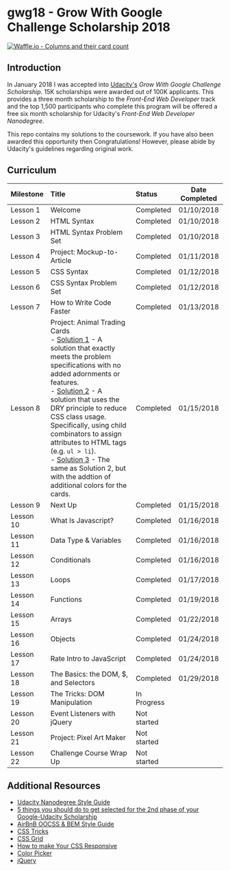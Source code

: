 # gwg18 - Grow With Google Challenge Scholarship 2018

[![Waffle.io - Columns and their card count](https://badge.waffle.io/jdmedlock/gwg18.svg?columns=all)](https://waffle.io/jdmedlock/gwg18)

## Introduction

In January 2018 I was accepted into [Udacity's](https://www.udacity.com) _Grow With Google Challenge Scholarship_. 15K scholarships were awarded out of 100K applicants. This provides a three month scholarship to the _Front-End Web Developer_ track and the top 1,500 participants who complete this program will be offered a free six month scholarship for Udacity's _Front-End Web Developer Nanodegree_.

This repo contains my solutions to the coursework. If you have also been awarded this opportunity then Congratulations! However, please abide by Udacity's guidelines regarding original work.

## Curriculum

| Milestone   | Title                        | Status      | Date Completed |
|:------------|:-----------------------------|:------------|:--------------:|
| Lesson 1   | Welcome                       | Completed   | 01/10/2018     |
| Lesson 2   | HTML Syntax                   | Completed   | 01/10/2018     |  
| Lesson 3   | HTML Syntax Problem Set       | Completed   | 01/10/2018     |   
| Lesson 4   | Project: Mockup-to-Article    | Completed   | 01/11/2018     |
| Lesson 5   | CSS Syntax                    | Completed   | 01/12/2018     |
| Lesson 6   | CSS Syntax Problem Set        | Completed   | 01/12/2018     |
| Lesson 7   | How to Write Code Faster      | Completed   | 01/13/2018     |
| Lesson 8   | Project: Animal Trading Cards <br> - [Solution 1](https://github.com/jdmedlock/gwg18/tree/development/lesson08/fend-animal-trading-cards-master) - A solution that exactly meets the problem specifications with no added adornments or features. <br> - [Solution 2](https://github.com/jdmedlock/gwg18/tree/development/lesson08/Alternative%201-fend-animal-trading-cards) - A solution that uses the DRY principle to reduce CSS class usage. Specifically, using child combinators to assign attributes to HTML tags (e.g. `ul > li`). <br>- [Solution 3](https://github.com/jdmedlock/gwg18/tree/development/lesson08/Alternative%202-fend-animal-trading-cards) - The same as Solution 2, but with the addtion of additional colors for the cards. | Completed   | 01/15/2018
| Lesson 9   | Next Up                       | Completed   | 01/15/2018     |
| Lesson 10  | What Is Javascript?           | Completed   | 01/16/2018     |
| Lesson 11  | Data Type & Variables         | Completed   | 01/16/2018     |
| Lesson 12  | Conditionals                  | Completed   | 01/16/2018     |
| Lesson 13  | Loops                         | Completed   | 01/17/2018     |
| Lesson 14  | Functions                     | Completed   | 01/19/2018     |
| Lesson 15  | Arrays                        | Completed   | 01/22/2018     |
| Lesson 16  | Objects                       | Completed   | 01/24/2018     |
| Lesson 17  | Rate Intro to JavaScript      | Completed   | 01/24/2018     |
| Lesson 18  | The Basics: the DOM, $, and Selectors | Completed | 01/29/2018     |
| Lesson 19  | The Tricks: DOM Manipulation  | In Progress |      |
| Lesson 20  | Event Listeners with jQuery   | Not started |      |
| Lesson 21  | Project: Pixel Art Maker      | Not started |      |
| Lesson 22  | Challenge Course Wrap Up      | Not started |      |

## Additional Resources

- [Udacity Nanodegree Style Guide](https://udacity.github.io/frontend-nanodegree-styleguide/)
- [5 things you should do to get selected for the 2nd phase of your Google-Udacity Scholarship](https://medium.com/udacity/the-5-things-you-need-to-do-to-get-selected-for-the-2nd-phase-of-your-google-udacity-scholarship-649f22376030)
- [AirBnB OOCSS & BEM Style Guide](https://github.com/airbnb/css#oocss-and-bem)
- [CSS Tricks](https://css-tricks.com/)
- [CSS Grid](https://cssgridgarden.com/)
- [How to make Your CSS Responsive](https://medium.freecodecamp.org/how-to-make-your-html-responsive-by-adding-a-single-line-of-css-2a62de81e431)
- [Color Picker](paletton.com)
- [jQuery](http://jquery.com/)